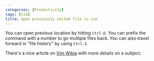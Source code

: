 ```yaml
---
categories: [Productivity]
tags: [vim]
title: Open previously edited file in vim
---
```


You can open previous location by hitting `Ctrl-O`. You can prefix the command with a number to go multiple files back. You can also travel forward in "file history" by using `Ctrl-I`.

There's a nice article on [Vim Wikia](http://vim.wikia.com/wiki/Jumping_to_previously_visited_locations) with more details on a subject.
